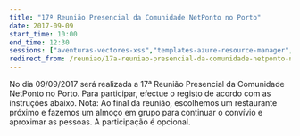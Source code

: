 ```yaml
---
title: "17ª Reunião Presencial da Comunidade NetPonto no Porto"
date: 2017-09-09
start_time: 10:00
end_time: 12:30
sessions: ["aventuras-vectores-xss","templates-azure-resource-manager","reactroduction"]
redirect_from: /reuniao/17a-reuniao-presencial-da-comunidade-netponto-no-porto/
---
```

No dia 09/09/2017 será realizada a 17ª Reunião Presencial da Comunidade NetPonto no Porto. Para participar, efectue o registo de acordo com as instruções abaixo.
Nota: Ao final da reunião, escolhemos um restaurante próximo e fazemos um almoço em grupo para continuar o convívio e aproximar as pessoas. A participação é opcional.